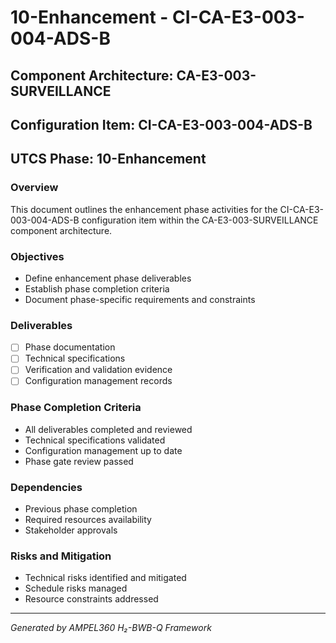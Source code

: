# 10-Enhancement - CI-CA-E3-003-004-ADS-B

## Component Architecture: CA-E3-003-SURVEILLANCE
## Configuration Item: CI-CA-E3-003-004-ADS-B
## UTCS Phase: 10-Enhancement

### Overview
This document outlines the enhancement phase activities for the CI-CA-E3-003-004-ADS-B configuration item within the CA-E3-003-SURVEILLANCE component architecture.

### Objectives
- Define enhancement phase deliverables
- Establish phase completion criteria
- Document phase-specific requirements and constraints

### Deliverables
- [ ] Phase documentation
- [ ] Technical specifications
- [ ] Verification and validation evidence
- [ ] Configuration management records

### Phase Completion Criteria
- All deliverables completed and reviewed
- Technical specifications validated
- Configuration management up to date
- Phase gate review passed

### Dependencies
- Previous phase completion
- Required resources availability
- Stakeholder approvals

### Risks and Mitigation
- Technical risks identified and mitigated
- Schedule risks managed
- Resource constraints addressed

---
*Generated by AMPEL360 H₂-BWB-Q Framework*
